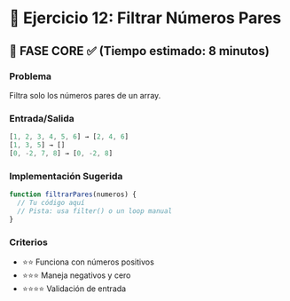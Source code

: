 # 🧩 Ejercicio 12: Filtrar Números Pares

## 🎯 FASE CORE ✅ (Tiempo estimado: 8 minutos)

### **Problema**

Filtra solo los números pares de un array.

### **Entrada/Salida**

```javascript
[1, 2, 3, 4, 5, 6] → [2, 4, 6]
[1, 3, 5] → []
[0, -2, 7, 8] → [0, -2, 8]
```

### **Implementación Sugerida**

```javascript
function filtrarPares(numeros) {
  // Tu código aquí
  // Pista: usa filter() o un loop manual
}
```

### **Criterios**

- ⭐⭐ Funciona con números positivos
- ⭐⭐⭐ Maneja negativos y cero
- ⭐⭐⭐⭐ Validación de entrada
